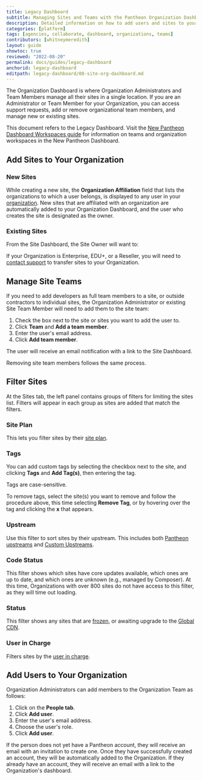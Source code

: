 ```yaml
---
title: Legacy Dashboard
subtitle: Managing Sites and Teams with the Pantheon Organization Dashboard
description: Detailed information on how to add users and sites to your organization.
categories: [platform]
tags: [agencies, collaborate, dashboard, organizations, teams]
contributors: [whitneymeredith]
layout: guide
showtoc: true
reviewed: "2022-08-20"
permalink: docs/guides/legacy-dashboard
anchorid: legacy-dashboard
editpath: legacy-dashboard/08-site-org-dashboard.md
---
```


The Organization Dashboard is where Organization Administrators and Team Members manage all their sites in a single location. If you are an Administrator or Team Member for your Organization, you can access support requests, add or remove organizational team members, and manage new or existing sites.

<Alert title="For Info on the New Dashboard" type="info">

This document refers to the Legacy Dashboard. Visit the [New Pantheon Dashboard Workspaces guide](/guides/new-dashboard/workspaces) for information on teams and organization workspaces in the New Pantheon Dashboard.

</Alert>

## Add Sites to Your Organization

### New Sites

While creating a new site, the **Organization Affiliation** field that lists the organizations to which a user belongs, is displayed to any user in your [organization](/organizations). New sites that are affiliated with an organization are automatically added to your Organization Dashboard, and the user who creates the site is designated as the owner.

### Existing Sites

From the Site Dashboard, the Site Owner will want to:

<Partial file="add-supporting-org.md" />

<Alert title="Note" type="info">

 If your Organization is Enterprise, EDU+, or a Reseller, you will need to [contact support](/guides/support/contact-support/) to transfer sites to your Organization.

</Alert>

## Manage Site Teams

If you need to add developers as full team members to a site, or outside contractors to individual sites, the Organization Administrator or existing Site Team Member will need to add them to the site team:

1. Check the box next to the site or sites you want to add the user to.
2. Click **Team** and **Add a team member**.
3. Enter the user's email address.
4. Click **Add team member**.

The user will receive an email notification with a link to the Site Dashboard.

Removing site team members follows the same process.

## Filter Sites

At the Sites tab, the left panel contains groups of filters for limiting the sites list. Filters will appear in each group as sites are added that match the filters.

### Site Plan

This lets you filter sites by their [site plan](/site-plan).

### Tags

You can add custom tags by selecting the checkbox next to the site, and clicking **Tags** and **Add Tag(s)**, then entering the tag.

<Alert title="Note" type="info">

Tags are case-sensitive.

</Alert>

To remove tags, select the site(s) you want to remove and follow the procedure above, this time selecting **Remove Tag**, or by hovering over the tag and clicking the **x** that appears.

### Upstream

Use this filter to sort sites by their upstream. This includes both [Pantheon upstreams](/start-state/#pantheon-upstreams) and [Custom Upstreams](/guides/custom-upstream).

### Code Status

This filter shows which sites have core updates available, which ones are up to date, and which ones are unknown (e.g., managed by Composer). At this time, Organizations with over 800 sites do not have access to this filter, as they will time out loading.

### Status

This filter shows any sites that are [frozen](/platform-considerations/#inactive-site-freezing), or awaiting upgrade to the [Global CDN](/guides/global-cdn).

### User in Charge

Filters sites by the [user in charge](/change-management/#roles-and-permissions).

## Add Users to Your Organization

Organization Administrators can add members to the Organization Team as follows:

1. Click on the **People tab**.
2. Click **Add user**.
3. Enter the user's email address.
4. Choose the user's role.
5. Click **Add user**.

If the person does not yet have a Pantheon account, they will receive an email with an invitation to create one. Once they have successfully created an account, they will be automatically added to the Organization. If they already have an account, they will receive an email with a link to the Organization's dashboard.